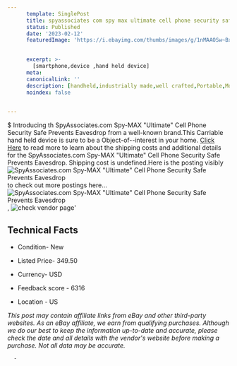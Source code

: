 ```yaml
---
      template: SinglePost
      title: spyassociates com spy max ultimate cell phone security safe prevents eavesdrop
      status: Published
      date: '2023-02-12'
      featuredImage: 'https://i.ebayimg.com/thumbs/images/g/1nMAAOSw~BxdK76E/s-l225.jpg'
       

      excerpt: >-
        [smartphone,device ,hand held device]
      meta:
      canonicalLink: ''
      description: [handheld,industrially made,well crafted,Portable,Mobile,Compact,Convenient,Lightweight,Maneuverable,Man-portable,Miniature,Carriable,Hand-held,Light,Holdable,Transportable,Mobile device,Pocket-sized,On-the-go,Wireless,Cordless,Compact size,Convenient size, smartphone,device ,hand held device]
      noindex: false
      

---
```

$
      Introducing th SpyAssociates.com Spy-MAX "Ultimate" Cell Phone Security Safe Prevents Eavesdrop from a well-known brand.This Carriable hand held device is sure to be a Object-of--interest in your home. [Click Here](https://www.ebay.com/itm/372052861438?hash=item56a01421fe%3Ag%3A1nMAAOSw%7EBxdK76E&amdata=enc%3AAQAHAAAA4FjhlS8KnrekOvG47Xhg%2BVnpLvxdPZES8NSWkfvVKPqNPBE1SrIGnegjFml25UoJ03nrZJh0iQGPuh%2F435v9usx0JRQBxB6Ncp3%2BOtKkOqWaOehhL%2FuaXy4MH1jMT5St%2BCSYYenMUtOY75cpMzOpZj2%2BZYpXGEEKcq2gGG8MAAx4ohtj4XFrTjG6HxgtrqXBFKb3FIe8zKSXaTQII8z%2Bqnu4x9uN8ObQbkFnIcubh73R4kmrIl5QGPIKSLPLpOpURmX%2FBP%2BEKqj2SnIp3h0y2y3ZsCaR3ECYuqrlfKzF8ZB6&mkevt=1&mkcid=1&mkrid=711-53200-19255-0&campid=%253CePNCampaignId%253E&customid=%253CreferenceId%253E&toolid=10049) to read more to learn about the shipping costs and additional details for the SpyAssociates.com Spy-MAX "Ultimate" Cell Phone Security Safe Prevents Eavesdrop. Shipping cost is undefined.Here is the posting visibly ![SpyAssociates.com Spy-MAX "Ultimate" Cell Phone Security Safe Prevents Eavesdrop](https://i.ebayimg.com/thumbs/images/g/1nMAAOSw~BxdK76E/s-l225.jpg) to check out more postings here... ![SpyAssociates.com Spy-MAX "Ultimate" Cell Phone Security Safe Prevents Eavesdrop](https://i.ebayimg.com/images/g/1nMAAOSw~BxdK76E/s-l500.jpg), ![check vendor page]()'

      

 ## Technical Facts 



     
      

 - Condition- New 


      

 - Listed Price- 349.50 


      

 - Currency- USD 


      

 - Feedback score - 6316 


      

 - Location - US 


      
      

 *_This post may contain affiliate links from eBay and other third-party websites. As an eBay affiliate, we earn from qualifying purchases. Although we do our best to keep the information up-to-date and accurate, please check the date and all details with the vendor's website before making a purchase. Not all data may be accurate._*




      -
